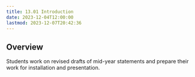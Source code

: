 ```yaml
---
title: 13.01 Introduction
date: 2023-12-04T12:00:00
lastmod: 2023-12-07T20:42:36
---
```


## Overview

Students work on revised drafts of mid-year statements and prepare their work for installation and presentation.
